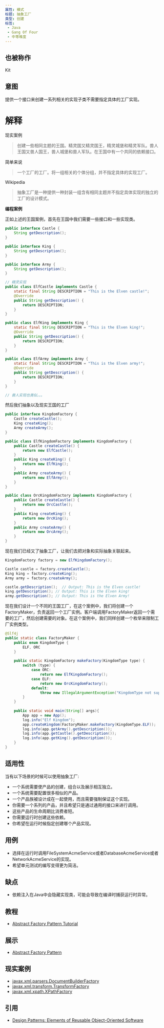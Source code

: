 ```yaml
---
属性: 模式
标题: 抽象工厂
类型: 创建
标签:
 - Java
 - Gang Of Four
 - 中等难度
---
```


## 也被称作
Kit

## 意图
提供一个接口来创建一系列相关的实现子类不需要指定具体的工厂实现。

# 解释
现实案例

> 创建一些相同主题的王国。精灵国又精灵国王，精灵城堡和精灵军队。兽人王国又兽人国王，兽人城堡和兽人军队。在王国中有一个共同的依赖接口。

简单来说

> 一个工厂的工厂。将一组相关的个体分组，并不指定具体的实现工厂。

Wikipedia

> 抽象工厂是一种提供一种封装一组含有相同主题并不指定具体实现的独立的工厂的设计模式。


**编程案例**

正如上述的王国案例，首先在王国中我们需要一些接口和一些实现类。

```java
public interface Castle {
    String getDescription();
}

public interface King {
    String getDescription();
}

public interface Army {
    String getDescription();
}

// 精灵实现
public class ElfCastle implements Castle {
    static final String DESCRIPTION = "This is the Elven castle!";
    @Override
    public String getDescription() {
        return DESCRIPTION;
    }
}

public class ElfKing implements King {
    static final String DESCRIPTION = "This is the Elven king!";
    @Override
    public String getDescription() {
        return DESCRIPTION;
    }
}

public class ElfArmy implements Army {
    static final String DESCRIPTION = "This is the Elven army!";
    @Override
    public String getDescription() {
        return DESCRIPTION;
    }
}

// 兽人实现也类似。。。
```

然后我们抽象以及现实王国的工厂

```java
public interface KingdomFactory {
    Castle createCastle();
    King createKing();
    Army createArmy();
}

public class ElfKingdomFactory implements KingdomFactory {
    public Castle createCastle() {
        return new ElfCastle();
    }
    public King createKing() {
        return new ElfKing();
    }
    public Army createArmy() {
        return new ElfArmy();
    }
}

public class OrcKingdomFactory implements KingdomFactory {
    public Castle createCastle() {
        return new OrcCastle();
    }
    public King createKing() {
        return new OrcKing();
    }
    public Army createArmy() {
        return new OrcArmy();
    }
}
```

现在我们已经又了抽象工厂，让我们去把对象和实际抽象关联起来。

```java
KingdomFactory factory = new ElfKingdomFactory();

Castle castle = factory.createCastle();
King king = factory.createKing();
Army army = factory.createArmy();

castle.getDescription();  // Output: This is the Elven castle!
king.getDescription(); // Output: This is the Elven king!
army.getDescription(); // Output: This is the Elven Army!
```

现在我们设计一个不同的王国工厂，在这个案例中，我们将创建一个FactoryMaker，负责返回一个工厂实例。客户端调用FactoryMaker返回一个需要的工厂，然后创建需要的对象。在这个案例中，我们同样创建一个枚举来限制工厂实例类型。

```java
@Slf4j
public static class FactoryMaker {
    public enum KingdomType {
        ELF, ORC
    }
    
    public static KingdomFactory makeFactory(KingdomType type) {
        switch (type) {
            case ORC:
                return new ElfKingdomFactory();
            case ELF:
                return new OrcKingdomFactory();
            default:
                throw new IllegalArgumentException("KingdomType not supported");
        }
    }
    
    public static void main(String[] args){
        App app = new App();
        log.info("Elf Kingdom");
        app.createKingdom(FactoryMaker.makeFactory(KingdomType.ELF));
        log.info(app.getArmy().getDescription());
        log.info(app.getCastle().getDescription());
        log.info(app.getKing().getDescription());
    }
}
```

## 适用性
当有以下场景的时候可以使用抽象工厂:

* 一个系统需要使产品的创建，组合以及展示相互独立。
* 一个系统需要配置很多相似的产品。
* 一个产品族被设计成在一起使用，而且需要强制保证这个实现。
* 你需要一个系列的产品，并且希望只是通过通用的接口来进行调用。
* 这些产品的生命周期比消费者短。
* 你需要运行时创建这些依赖。
* 你希望在运行时候指定创建哪个产品实现。


## 用例

* 选择在运行时调用FileSystemAcmeService或者DatabaseAcmeService或者NetworkAcmeService的实现。
* 希望单元测试的编写变得更为简洁。

## 缺点

* 依赖注入在Java中会隐藏实现类，可能会导致在编译时捕获运行时异常。

## 教程
* [Abstract Factory Pattern Tutorial](https://www.journaldev.com/1418/abstract-factory-design-pattern-in-java) 

## 展示

* [Abstract Factory Pattern](etc/presentation.html) 

## 现实案例

* [javax.xml.parsers.DocumentBuilderFactory](http://docs.oracle.com/javase/8/docs/api/javax/xml/parsers/DocumentBuilderFactory.html)
* [javax.xml.transform.TransformFactory](http://docs.oracle.com/javase/8/docs/api/javax/xml/transform/TransformerFactory.html#newInstance--)
* [javax.xml.xpath.XPathFactory](http://docs.oracle.com/javase/8/docs/api/javax/xml/xpath/XPathFactory.html#newInstance--)

## 引用

* [Design Patterns: Elements of Reusable Object-Oriented Software](http://www.amazon.com/Design-Patterns-Elements-Reusable-Object-Oriented/dp/0201633612)